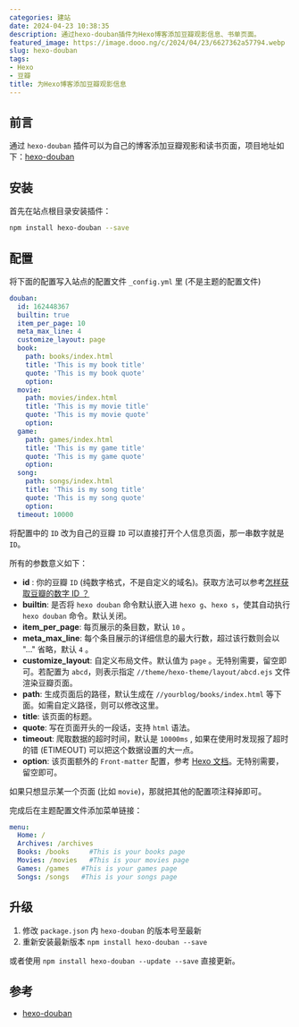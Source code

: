 ```yaml
---
categories: 建站
date: 2024-04-23 10:38:35
description: 通过hexo-douban插件为Hexo博客添加豆瓣观影信息、书单页面。
featured_image: https://image.dooo.ng/c/2024/04/23/6627362a57794.webp
slug: hexo-douban
tags:
- Hexo
- 豆瓣
title: 为Hexo博客添加豆瓣观影信息
---
```


## 前言

通过 `hexo-douban` 插件可以为自己的博客添加豆瓣观影和读书页面，项目地址如下：[hexo-douban](https://github.com/mythsman/hexo-douban)

## 安装

首先在站点根目录安装插件：

```bash
npm install hexo-douban --save
```

## 配置

将下面的配置写入站点的配置文件 `_config.yml` 里 (不是主题的配置文件)

```yaml
douban:
  id: 162448367
  builtin: true
  item_per_page: 10
  meta_max_line: 4
  customize_layout: page
  book:
    path: books/index.html
    title: 'This is my book title'
    quote: 'This is my book quote'
    option:
  movie:
    path: movies/index.html
    title: 'This is my movie title'
    quote: 'This is my movie quote'
    option:
  game:
    path: games/index.html
    title: 'This is my game title'
    quote: 'This is my game quote'
    option:
  song:
    path: songs/index.html
    title: 'This is my song title'
    quote: 'This is my song quote'
    option:
  timeout: 10000 
```

将配置中的 `ID` 改为自己的豆瓣 `ID` 可以直接打开个人信息页面，那一串数字就是 `ID`。


所有的参数意义如下：

- **id** : 你的豆瓣 `ID` (纯数字格式，不是自定义的域名)。获取方法可以参考[怎样获取豆瓣的数字 ID ？](https://www.zhihu.com/question/19634899)
- **builtin**: 是否将 `hexo douban` 命令默认嵌入进 `hexo g`、`hexo s`，使其自动执行 `hexo douban` 命令。默认关闭。
- **item_per_page**: 每页展示的条目数，默认 `10` 。
- **meta_max_line**: 每个条目展示的详细信息的最大行数，超过该行数则会以 "..." 省略，默认 `4` 。
- **customize_layout**: 自定义布局文件。默认值为 `page` 。无特别需要，留空即可。若配置为 `abcd`，则表示指定 `//theme/hexo-theme/layout/abcd.ejs` 文件渲染豆瓣页面。
- **path**: 生成页面后的路径，默认生成在 `//yourblog/books/index.html` 等下面。如需自定义路径，则可以修改这里。
- **title**: 该页面的标题。
- **quote**: 写在页面开头的一段话，支持 `html` 语法。
- **timeout**: 爬取数据的超时时间，默认是 `10000ms` , 如果在使用时发现报了超时的错 (ETIMEOUT) 可以把这个数据设置的大一点。
- **option**: 该页面额外的 `Front-matter` 配置，参考 [Hexo 文档](https://hexo.io/docs/front-matter.html)。无特别需要，留空即可。

如果只想显示某一个页面 (比如 `movie`)，那就把其他的配置项注释掉即可。

完成后在主题配置文件添加菜单链接：

```yaml
menu:
  Home: /
  Archives: /archives
  Books: /books     #This is your books page
  Movies: /movies   #This is your movies page
  Games: /games   #This is your games page
  Songs: /songs   #This is your songs page
```

## 升级

1. 修改 `package.json` 内 `hexo-douban` 的版本号至最新
2. 重新安装最新版本 `npm install hexo-douban --save`

或者使用 `npm install hexo-douban --update --save` 直接更新。

## 参考

- [hexo-douban](https://github.com/mythsman/hexo-douban)

